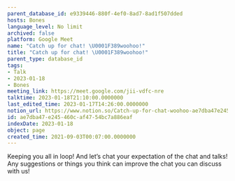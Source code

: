 ```yaml
---
parent_database_id: e9339446-880f-4ef0-8ad7-8ad1f507dded
hosts: Bones
language_level: No limit
archived: false
platform: Google Meet
name: "Catch up for chat! \U0001F389woohoo!"
title: "Catch up for chat! \U0001F389woohoo!"
parent_type: database_id
tags:
- Talk
- 2023-01-18
- Bones
meeting_link: https://meet.google.com/jii-vdfc-nre
talktime: 2023-01-18T21:10:00.0000000
last_edited_time: 2023-01-17T14:26:00.0000000
notion_url: https://www.notion.so/Catch-up-for-chat-woohoo-ae7dba47e245460caf4754bc7a886eaf
id: ae7dba47-e245-460c-af47-54bc7a886eaf
indexDate: 2023-01-18
object: page
created_time: 2021-09-03T00:07:00.0000000
---
```


Keeping you all in loop! And let’s chat your expectation of the chat and talks!
Any suggestions or things you think can improve the chat you can discuss with us!






